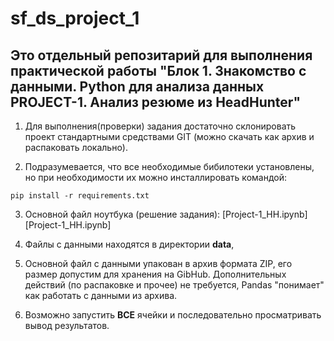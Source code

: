 # sf_ds_project_1
 ## Это отдельный репозитарий для выполнения практической работы "Блок 1. Знакомство с данными. Python для анализа данных  PROJECT-1. Анализ резюме из HeadHunter"


1) Для выполнения(проверки) задания достаточно склонировать проект стандартными средствами GIT (можно скачать как архив и распаковать локально).

2) Подразумевается, что все необходимые бибилотеки установлены, но при необходимости их можно инсталлировать командой:

<code>pip install -r requirements.txt</code>

3) Основной файл ноутбука (решение задания): [Project-1_HH.ipynb][Project-1_HH.ipynb]

4) Файлы с данными находятся в директории **data**,

5) Основной файл с данными упакован в архив формата ZIP, его размер допустим для хранения на GibHub. Дополнительных действий (по распаковке и прочее) не требуется, Pandas "понимает" как работать с данными из архива.

6) Возможно запустить **ВСЕ** ячейки и последовательно просматривать вывод результатов.